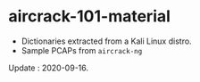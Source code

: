 # aircrack-101-material

- Dictionaries extracted from a Kali Linux distro.
- Sample PCAPs from `aircrack-ng`

Update : 2020-09-16.
